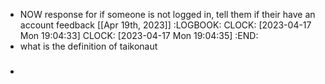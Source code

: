 - NOW response for if someone is not logged in, tell them if their have an account feedback [[Apr 19th, 2023]]
  :LOGBOOK:
  CLOCK: [2023-04-17 Mon 19:04:33]
  CLOCK: [2023-04-17 Mon 19:04:35]
  :END:
- what is the definition of taikonaut
- #####
